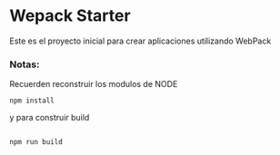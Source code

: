 # Wepack Starter

Este es el proyecto inicial para crear aplicaciones utilizando WebPack

### Notas:
Recuerden reconstruir los modulos de NODE
```
npm install

``` 
y para construir build

``` 

npm run build

```